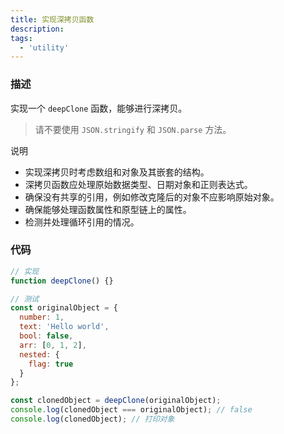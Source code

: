 ```yaml
---
title: 实现深拷贝函数
description:
tags:
  - 'utility'
---
```


### 描述

实现一个 `deepClone` 函数，能够进行深拷贝。

> 请不要使用 `JSON.stringify` 和 `JSON.parse` 方法。

说明

- 实现深拷贝时考虑数组和对象及其嵌套的结构。
- 深拷贝函数应处理原始数据类型、日期对象和正则表达式。
- 确保没有共享的引用，例如修改克隆后的对象不应影响原始对象。
- 确保能够处理函数属性和原型链上的属性。
- 检测并处理循环引用的情况。

### 代码

```javascript
// 实现
function deepClone() {}

// 测试
const originalObject = {
  number: 1,
  text: 'Hello world',
  bool: false,
  arr: [0, 1, 2],
  nested: {
    flag: true
  }
};

const clonedObject = deepClone(originalObject);
console.log(clonedObject === originalObject); // false
console.log(clonedObject); // 打印对象
```
